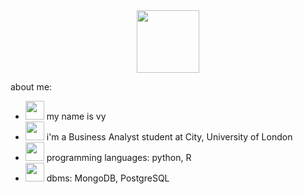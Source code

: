 <div id="header" align="center">
  <img src="https://media.giphy.com/media/V74oh5KFFntGGsWIAM/giphy.gif" width="100"/>
</div>

about me:
- <img src="https://media.giphy.com/media/lny17WryNVJf4QGUNF/giphy.gif" width="30"/> my name is vy 
- <img src="https://media.giphy.com/media/tDDIeB24eaOr3xhbia/giphy.gif" width="30"/> i'm a Business Analyst student at City, University of London
- <img src="https://media.giphy.com/media/HvekzBaREHxlEwvlOS/giphy.gif" width="30"/> programming languages: python, R
- <img src="https://media.giphy.com/media/IUNycHoVqvLDowiiam/giphy.gif" width="30"/> dbms: MongoDB, PostgreSQL
